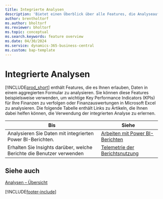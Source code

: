 ```yaml
---
title: Integrierte Analysen
description: 'Bietet einen Überblick über alle Features, die Analyseaufgaben in Business Central unterstützen.'
author: brentholtorf
ms.author: bholtorf
ms.reviewer: bholtorf
ms.topic: conceptual
ms.search.keywords: feature overview
ms.date: 04/30/2024
ms.service: dynamics-365-business-central
ms.custom: bap-template
---
```

# Integrierte Analysen

[!INCLUDE[prod_short](includes/prod_short.md)] enthält Features, die es Ihnen erlauben, Daten in einem aggregierten Formular zu analysieren. Sie können diese Features beispielsweise verwenden, um wichtige Key Performance Indicators (KPIs) für Ihre Finanzen zu verfolgen oder Finanzauswertungen in Microsoft Excel zu analysieren. Die folgende Tabelle enthält Links zu Artikeln, die Ihnen dabei helfen können, die Verwendung der integrierten Analyse zu erlernen.

| Bis | Siehe |
| --- | --- |
|Analysieren Sie Daten mit integrierten Power BI-Berichten. | [Arbeiten mit Power BI-Berichten](across-working-with-powerbi.md) |
|Erhalten Sie Insights darüber, welche Berichte die Benutzer verwenden| [Telemetrie der Berichtsnutzung](/dynamics365/business-central/dev-itpro/administration/telemetry-reports-trace)|

## Siehe auch

[Analysen – Übersicht](reports-bi-reporting.md)

[!INCLUDE[footer-include](includes/footer-banner.md)]

